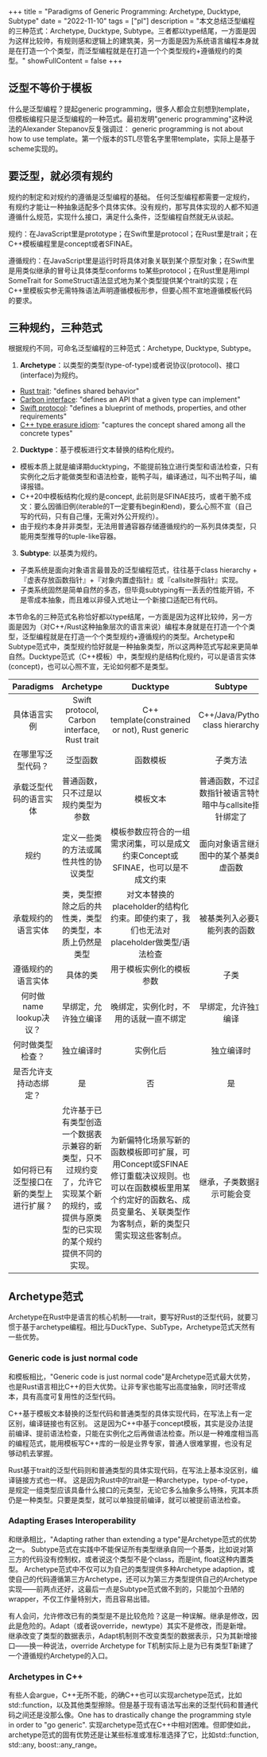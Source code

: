  
+++
title = "Paradigms of Generic Programming: Archetype, Ducktype, Subtype"
date = "2022-11-10"
tags = ["pl"]
description = "本文总结泛型编程的三种范式：Archetype, Ducktype, Subtype。三者都以type结尾，一方面是因为这样比较帅，有规则感和逻辑上的建筑美，另一方面是因为系统语言编程本身就是在打造一个个类型，而泛型编程就是在打造一个个类型规约+遵循规约的类型。"
showFullContent = false
+++

## 泛型不等价于模板
什么是泛型编程？提起generic programming，很多人都会立刻想到template，但模板编程只是泛型编程的一种范式。最初发明"generic programming"这种说法的Alexander Stepanov反复强调过：
generic programming is not about how to use template。第一个版本的STL尽管名字里带template，实际上是基于scheme实现的。

## 要泛型，就必须有规约
规约的制定和对规约的遵循是泛型编程的基础。
任何泛型编程都需要一定规约，有规约才能让一种抽象适配多个具体实体。没有规约，那写具体实现的人都不知道遵循什么规范，实现什么接口，满足什么条件，泛型编程自然就无从谈起。

规约：在JavaScript里是prototype；在Swift里是protocol；在Rust里是trait；在C++模板编程里是concept或者SFINAE。

遵循规约：在JavaScript里是运行时将具体对象关联到某个原型对象；在Swift里是用类似继承的冒号让具体类型conforms to某些protocol；在Rust里是用impl SomeTrait for SomeStruct语法显式地为某个类型提供某个trait的实现；在C++里模板实参无需特殊语法声明遵循模板形参，但要心照不宣地遵循模板代码的要求。

## 三种规约，三种范式
根据规约不同，可命名泛型编程的三种范式：Archetype, Ducktype, Subtype。
1. **Archetype**：以类型的类型(type-of-type)或者说协议(protocol)、接口(interface)为规约。
  - [Rust trait](https://doc.rust-lang.org/book/ch10-02-traits.html): "defines shared behavior"
  - [Carbon interface](https://github.com/carbon-language/carbon-lang/blob/trunk/docs/design/generics/terminology.md#interface): "defines an API that a given type can implement"
  - [Swift protocol](https://docs.swift.org/swift-book/documentation/the-swift-programming-language/protocols/): "defines a blueprint of methods, properties, and other requirements"
  - [C++ type erasure idiom](https://davekilian.com/cpp-type-erasure.html): "captures the concept shared among all the concrete types"
2. **Ducktype**：基于模板进行文本替换的结构化规约。
  - 模板本质上就是编译期ducktyping，不能提前独立进行类型和语法检查，只有实例化之后才能做类型和语法检查，能鸭子叫，编译通过，叫不出鸭子叫，编译报错。
  - C++20中模板结构化规约是concept, 此前则是SFINAE技巧，或者干脆不成文：要么因循旧例(iterable的T一定要有begin和end)，要么心照不宣（自己写的代码，只有自己懂，无需对外公开规约）。
  - 由于规约本身并非类型，无法用普通容器存储遵循规约的一系列具体类型，只能用类型推导的tuple-like容器。
3. **Subtype**: 以基类为规约。
  - 子类系统是面向对象语言最普及的泛型编程范式，往往基于class hierarchy +『虚表存放函数指针』+『对象内置虚指针』或『callsite胖指针』实现。
  - 子类系统固然是简单自然的多态，但毕竟subtyping有一丢丢的性能开销，不是零成本抽象，而且难以非侵入式地让一个新接口适配已有代码。

本节命名的三种范式名称恰好都以type结尾，一方面是因为这样比较帅，另一方面是因为（对C++/Rust这种抽象层次的语言来说）编程本身就是在打造一个个类型，泛型编程就是在打造一个个类型规约+遵循规约的类型。Archetype和Subtype范式中，类型规约恰好就是一种抽象类型，所以这两种范式写起来更简单自然。Ducktype范式（C++模板）中，类型规约是结构化规约，可以是语言实体(concept)，也可以心照不宣，无论如何都不是类型。

| Paradigms | Archetype | Ducktype | Subtype |
| :----: | :----: | :----: | :----: |
| 具体语言实例 | Swift protocol, Carbon interface, Rust trait | C++ template(constrained or not), Rust generic | C++/Java/Python class hierarchy |
| 在哪里写泛型代码？ | 泛型函数 | 函数模板 | 子类方法 |
| 承载泛型代码的语言实体 | 普通函数，只不过是以规约类型为参数 | 模板文本 | 普通函数，不过函数指针被语言特性暗中与callsite指针绑定了 |
| 规约 | 定义一些类的方法或属性共性的协议类型 | 模板参数应符合的一组需求闭集，可以是成文约束Concept或SFINAE，也可以是不成文约束 | 面向对象语言继承图中的某个基类的虚函数 |
| 承载规约的语言实体 | 类，类型擦除之后的共性类，类型的类型，本质上仍然是类型 | 对文本替换的placeholder的结构化约束。即使约束了，我们也无法对placeholder做类型/语法检查 | 被基类列入必要功能列表的函数 |
| 遵循规约的语言实体 | 具体的类 | 用于模板实例化的模板参数 | 子类 |
| 何时做name lookup决议？| 早绑定，允许独立编译| 晚绑定，实例化时，不用的话就一直不绑定| 早绑定，允许独立编译|
| 何时做类型检查？| 独立编译时	| 实例化后	| 独立编译时 |
| 是否允许支持动态绑定？| 是 |否 |是 |
| 如何将已有泛型接口在新的类型上进行扩展？|	允许基于已有类型创造一个数据表示兼容的新类型，只不过规约变了，允许它实现某个新的规约，或提供与原类型的已实现的某个规约提供不同的实现。| 为新偏特化场景写新的函数模板即可扩展，可用Concept或SFINAE修订重载决议规则。也可以在函数模板里用某个约定好的函数名、成员变量名、关联类型作为客制点，新的类型只需实现这些客制点。| 继承，子类数据表示可能会变 | 

## Archetype范式
Archetype在Rust中是语言的核心机制——trait，要写好Rust的泛型代码，就要习惯于基于archetype编程。相比与DuckType、SubType，Archetype范式天然有一些优势。

### Generic code is just normal code
和模板相比，"Generic code is just normal code"是Archetype范式最大优势，也是Rust语言相比C++的巨大优势。让非专家也能写出高度抽象，同时还零成本，具有高度可复用性的泛型代码。

C++基于模板文本替换的泛型代码和普通类型的具体实现代码，在写法上有一定区别，编译链接也有区别。
这是因为C++中基于concept模板，其实是没办法提前编译、提前语法检查，只能在实例化之后再做语法检查。所以是一种难度相当高的编程范式，能用模板写C++库的一般是业界专家，普通人很难掌握，也没有足够动机去掌握。

Rust基于trait的泛型代码则和普通类型的具体实现代码，在写法上基本没区别，编译链接方式也一样。
这是因为Rust中的trait是一种archetype，type-of-type，是规定一组类型应该具备什么接口的元类型，无论它多么抽象多么特殊，究其本质仍是一种类型。只要是类型，就可以单独提前编译，就可以被提前语法检查。

### Adapting Erases Interoperability 
和继承相比，"Adapting rather than extending a type"是Archetype范式的优势之一。
Subtype范式在实践中不能保证所有类型继承自同一个基类，比如说对第三方的代码没有控制权，或者说这个类型不是个class，而是int, float这种内置类型。
Archetype范式中不仅可以为自己的类型提供多种Archetype adaption，或使自己的代码遵循第三方Archetype，还可以为第三方类型提供自己的Archetype实现——前两点还好，这最后一点是Subtype范式做不到的，只能加个丑陋的wrapper，不仅工作量特别大，而且容易出错。

有人会问，允许修改已有的类型是不是比较危险？这是一种误解。继承是修改，因此是危险的。Adapt（或者说override，newtype）其实不是修改，而是新增。
继承改变了类型的数据表示，Adapt机制则不改变类型的数据表示，只为其新增接口——换一种说法，override Archetype for T机制实际上是为已有类型T新建了一个遵循规约Archetype的入口。

### Archetypes in C++
有些人会argue，C++无所不能，的确C++也可以实现archetype范式，比如std::function，以及其他类型擦除。但是基于现有语法写出来的泛型代码和普通代码之间还是没那么像。One has to drastically change the programming style in order to "go generic". 实现archetype范式在C++中相对困难。但即使如此，archetype范式的固有优势还是让某些标准或准标准选择了它，比如std::function, std::any, boost::any_range。